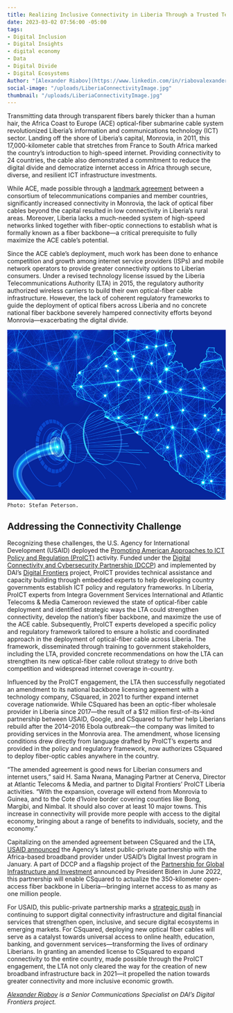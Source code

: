 ```yaml
---
title: Realizing Inclusive Connectivity in Liberia Through a Trusted Technical Engagement
date: 2023-03-02 07:56:00 -05:00
tags:
- Digital Inclusion
- Digital Insights
- digital economy
- Data
- Digital Divide
- Digital Ecosystems
Author: "[Alexander Riabov](https://www.linkedin.com/in/riabovalexander/)"
social-image: "/uploads/LiberiaConnectivityImage.jpg"
thumbnail: "/uploads/LiberiaConnectivityImage.jpg"
---
```


Transmitting data through transparent fibers barely thicker than a human hair, the Africa Coast to Europe (ACE) optical-fiber submarine cable system revolutionized Liberia’s information and communications technology (ICT) sector. Landing off the shore of Liberia’s capital, Monrovia, in 2011, this 17,000-kilometer cable that stretches from France to South Africa marked the country’s introduction to high-speed internet. Providing connectivity to 24 countries, the cable also demonstrated a commitment to reduce the digital divide and democratize internet access in Africa through secure, diverse, and resilient ICT infrastructure investments.  

While ACE, made possible through a [landmark agreement](https://ace-submarinecable.com/en/members/) between a consortium of telecommunications companies and member countries, significantly increased connectivity in Monrovia, the lack of optical fiber cables beyond the capital resulted in low connectivity in Liberia’s rural areas. Moreover, Liberia lacks a much-needed system of high-speed networks linked together with fiber-optic connections to establish what is formally known as a fiber backbone—a critical prerequisite to fully maximize the ACE cable’s potential.

<!--more-->

Since the ACE cable’s deployment, much work has been done to enhance competition and growth among internet service providers (ISPs) and mobile network operators to provide greater connectivity options to Liberian consumers. Under a revised technology license issued by the Liberia Telecommunications Authority (LTA) in 2015, the regulatory authority authorized wireless carriers to build their own optical-fiber cable infrastructure. However, the lack of coherent regulatory frameworks to guide the deployment of optical fibers across Liberia and no concrete national fiber backbone severely hampered connectivity efforts beyond Monrovia—exacerbating the digital divide. 

![LiberiaConnectivityImage-12074e.jpg](/uploads/LiberiaConnectivityImage-12074e.jpg)`Photo: Stefan Peterson.`

## Addressing the Connectivity Challenge

Recognizing these challenges, the U.S. Agency for International Development (USAID) deployed the [Promoting American Approaches to ICT Policy and Regulation (ProICT)](https://www.usaid.gov/digital-development/pro-ict-factsheet) activity. Funded under the [Digital Connectivity and Cybersecurity Partnership (DCCP](https://www.usaid.gov/digital-development/digital-connectivity-cybersecurity-partnership)) and implemented by DAI’s [Digital Frontiers](https://www.dai.com/our-work/projects/worldwide-digital-frontiers-df) project, ProICT provides technical assistance and capacity building through embedded experts to help developing country governments establish ICT policy and regulatory frameworks. In Liberia, ProICT experts from Integra Government Services International and Atlantic Telecoms & Media Cameroon reviewed the state of optical-fiber cable deployment and identified strategic ways the LTA could strengthen connectivity, develop the nation’s fiber backbone, and maximize the use of the ACE cable. Subsequently, ProICT experts developed a specific policy and regulatory framework tailored to ensure a holistic and coordinated approach in the deployment of optical-fiber cable across Liberia. The framework, disseminated through training to government stakeholders, including the LTA, provided concrete recommendations on how the LTA can strengthen its new optical-fiber cable rollout strategy to drive both competition and widespread internet coverage in-country.

Influenced by the ProICT engagement, the LTA then successfully negotiated an amendment to its national backbone licensing agreement with a technology company, CSquared, in 2021 to further expand internet coverage nationwide. While CSquared has been an optic-fiber wholesale provider in Liberia since 2017—the result of a $12 million first-of-its-kind partnership between USAID, Google, and CSquared to further help Liberians rebuild after the 2014–2016 Ebola outbreak—the company was limited to providing services in the Monrovia area. The amendment, whose licensing conditions drew directly from language drafted by ProICT’s experts and provided in the policy and regulatory framework, now authorizes CSquared to deploy fiber-optic cables anywhere in the country.

“The amended agreement is good news for Liberian consumers and internet users,” said H. Sama Nwana, Managing Partner at Cenerva, Director at Atlantic Telecoms & Media, and partner to Digital Frontiers’ ProICT Liberia activities. “With the expansion, coverage will extend from Monrovia to Guinea, and to the Cote d’Ivoire border covering counties like Bong, Margibi, and Nimbal. It should also cover at least 10 major towns. This increase in connectivity will provide more people with access to the digital economy, bringing about a range of benefits to individuals, society, and the economy.” 

Capitalizing on the amended agreement between CSquared and the LTA, [USAID announced](https://www.usaid.gov/news-information/press-releases/jan-09-2023-usaid-announces-four-new-public-private-partnerships-under-digital-invest-program-support-digital-finance-and-internet-service-providers) the Agency’s latest public-private partnership with the Africa-based broadband provider under USAID’s Digital Invest program in January. A part of DCCP and a flagship project of the [Partnership for Global Infrastructure and Investment](https://www.whitehouse.gov/briefing-room/statements-releases/2022/06/26/fact-sheet-president-biden-and-g7-leaders-formally-launch-the-partnership-for-global-infrastructure-and-investment/) announced by President Biden in June 2022, this partnership will enable CSquared to actualize the 350-kilometer open-access fiber backbone in Liberia—bringing internet access to as many as one million people. 

For USAID, this public-private partnership marks a [strategic push](https://files.digitalfrontiersdai.com/media/documents/ProICT_Liberia_Success_Story.pdf) in continuing to support digital connectivity infrastructure and digital financial services that strengthen open, inclusive, and secure digital ecosystems in emerging markets. For CSquared, deploying new optical fiber cables will serve as a catalyst towards universal access to online health, education, banking, and government services—transforming the lives of ordinary Liberians. In granting an amended license to CSquared to expand connectivity to the entire country, made possible through the ProICT engagement, the LTA not only cleared the way for the creation of new broadband infrastructure back in 2021—it propelled the nation towards greater connectivity and more inclusive economic growth. 

*[Alexander Riabov](https://www.linkedin.com/in/riabovalexander/) is a Senior Communications Specialist on DAI’s Digital Frontiers project.*